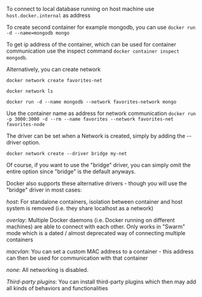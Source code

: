 To connect to local database running on host machine use `host.docker.internal` as address

To create second container for example mongodb, you can use `docker run -d --name=mongodb mongo`

To get ip address of the container, which can be used for container communication use the inspect command `docker container inspect mongodb`.

Alternatively, you can create network

`docker network create favorites-net`

`docker network ls`

`docker run -d --name mongodb --network favorites-network mongo`

Use the container name as address for network communication
`docker run -p 3000:3000 -d --rm --name favorites --network favorites-net favorites-node`

The driver can be set when a Network is created, simply by adding the --driver option.

`docker network create --driver bridge my-net`

Of course, if you want to use the "bridge" driver, you can simply omit the entire option since "bridge" is the default anyways.

Docker also supports these alternative drivers - though you will use the "bridge" driver in most cases:

*host*: For standalone containers, isolation between container and host system is removed (i.e. they share localhost as a network)

*overlay*: Multiple Docker daemons (i.e. Docker running on different machines) are able to connect with each other. Only works in "Swarm" mode which is a dated / almost deprecated way of connecting multiple containers

*macvlan*: You can set a custom MAC address to a container - this address can then be used for communication with that container

*none*: All networking is disabled.

*Third-party plugins*: You can install third-party plugins which then may add all kinds of behaviors and functionalities

